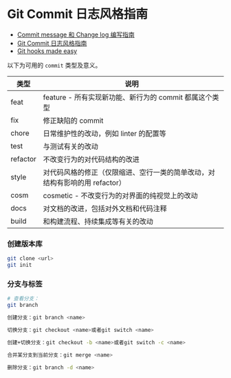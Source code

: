 # Git Commit 日志风格指南

- [Commit message 和 Change log 编写指南](http://www.ruanyifeng.com/blog/2016/01/commit_message_change_log.html)
- [Git Commit 日志风格指南](https://open.leancloud.cn/git-commit-message/)
- [Git hooks made easy](https://github.com/typicode/husky)

以下为可用的 `commit` 类型及意义。

类型	| 说明
---|---
feat	    | feature - 所有实现新功能、新行为的 commit 都属这个类型
fix	      | 修正缺陷的 commit
chore	    | 日常维护性的改动，例如 linter 的配置等
test	    | 与测试有关的改动
refactor	| 不改变行为的对代码结构的改进
style	    | 对代码风格的修正（仅限缩进、空行一类的简单改动，对结构有影响的用 refactor）
cosm	    | cosmetic - 不改变行为的对界面的纯视觉上的改动
docs	    | 对文档的改进，包括对外文档和代码注释
build	    | 和构建流程、持续集成等有关的改动


### 创建版本库
```sh
git clone <url>
git init
```

### 分支与标签
```sh
# 查看分支：
git branch

创建分支：git branch <name>

切换分支：git checkout <name>或者git switch <name>

创建+切换分支：git checkout -b <name>或者git switch -c <name>

合并某分支到当前分支：git merge <name>

删除分支：git branch -d <name>
```
